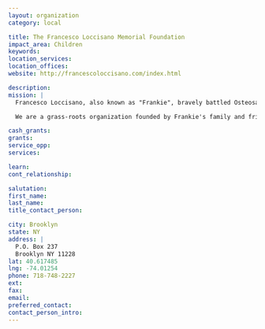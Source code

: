 ```yaml
---
layout: organization
category: local

title: The Francesco Loccisano Memorial Foundation
impact_area: Children
keywords: 
location_services: 
location_offices: 
website: http://francescoloccisano.com/index.html

description: 
mission: |
  Francesco Loccisano, also known as "Frankie", bravely battled Osteosarcoma and Leukemia for 27 months. Through his journey, he vowed to one day develop his own foundation to make a significant difference in the lives of other children diagnosed with cancer. The journey continues with the birth of the "Francesco Loccisano Memorial Foundation". Frankie's remarkable life and his sincere and heartfelt desire to help others are the pillars, the heart and the cornerstone of this foundation. 

  We are a grass-roots organization founded by Frankie's family and friends who have pledged to remember the daily battle of children with cancer. We are dedicated to provide the support they need to face the challenges in their lives. Raising awareness, promoting research to find the cures and giving financial support to families are our goals.

cash_grants: 
grants: 
service_opp: 
services: 

learn: 
cont_relationship: 

salutation: 
first_name: 
last_name: 
title_contact_person: 

city: Brooklyn
state: NY
address: |
  P.O. Box 237     
  Brooklyn NY 11228
lat: 40.617485
lng: -74.01254
phone: 718-748-2227
ext: 
fax: 
email: 
preferred_contact: 
contact_person_intro: 
---
```

